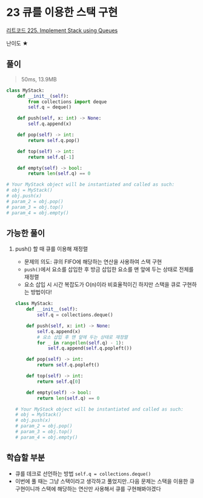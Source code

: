 # 23 큐를 이용한 스택 구현

[리트코드 225. Implement Stack using Queues](https://leetcode.com/problems/implement-stack-using-queues/)

난이도 ★

## 풀이

> 50ms, 13.9MB
> 

```python
class MyStack:
    def __init__(self):
        from collections import deque
        self.q = deque()

    def push(self, x: int) -> None:
        self.q.append(x)

    def pop(self) -> int:
        return self.q.pop()

    def top(self) -> int:
        return self.q[-1]

    def empty(self) -> bool:
        return len(self.q) == 0

# Your MyStack object will be instantiated and called as such:
# obj = MyStack()
# obj.push(x)
# param_2 = obj.pop()
# param_3 = obj.top()
# param_4 = obj.empty()
```

## 가능한 풀이

1. push() 할 때 큐를 이용해 재정렬
    - 문제의 의도: 큐의 FIFO에 해당하는 연산을 사용하여 스택 구현
    - `push()`에서 요소를 삽입한 후 방금 삽입한 요소를 맨 앞에 두는 상태로 전체를 재정렬
    - 요소 삽입 시 시간 복잡도가 O(n)이라 비효율적이긴 하지만 스택을 큐로 구현하는 방법이다!
    
    ```python
    class MyStack:
        def __init__(self):
            self.q = collections.deque()
    
        def push(self, x: int) -> None:
            self.q.append(x)
            # 요소 삽입 후 맨 앞에 두는 상태로 재정렬
            for _ in range(len(self.q) - 1):
                self.q.append(self.q.popleft())
    
        def pop(self) -> int:
            return self.q.popleft()
    
        def top(self) -> int:
            return self.q[0]
    
        def empty(self) -> bool:
            return len(self.q) == 0
    
    # Your MyStack object will be instantiated and called as such:
    # obj = MyStack()
    # obj.push(x)
    # param_2 = obj.pop()
    # param_3 = obj.top()
    # param_4 = obj.empty()
    ```
    

## 학습할 부분

- 큐를 데크로 선언하는 방법 `self.q = collections.deque()`
- 이번에 풀 때는 그냥 스택이라고 생각하고 풀었지만..다음 문제는 스택을 이용한 큐 구현이니까 스택에 해당하는 연산만 사용해서 큐를 구현해봐야겠다
